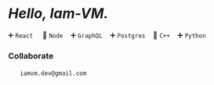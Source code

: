 # ***Hello, Iam-VM.***


:heavy_plus_sign: ```React``` &nbsp;&nbsp;&nbsp; :trident: ```Node```&nbsp;&nbsp;&nbsp; :heavy_plus_sign: ```GraphQL```&nbsp;&nbsp;&nbsp;  :heavy_plus_sign: ```Postgres```&nbsp;&nbsp;&nbsp;  :trident: ```C++```&nbsp;&nbsp;&nbsp;    :heavy_plus_sign: ```Python```
   
 ### **Collaborate**

&nbsp;&nbsp;&nbsp;&nbsp;&nbsp;&nbsp;```iamvm.dev@gmail.com```
<!--
**Iam-VM/Iam-VM** is a ✨ _special_ ✨ repository because its `README.md` (this file) appears on your GitHub profile.

Here are some ideas to get you started:

- 🔭 I’m currently working on ...
- 🌱 I’m currently learning ...
- 👯 I’m looking to collaborate on ...
- 🤔 I’m looking for help with ...
- 💬 Ask me about ...
- 📫 How to reach me: ...
- 😄 Pronouns: ...
- ⚡ Fun fact: ...
-->
